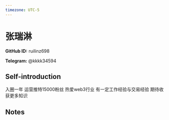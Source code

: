 ```yaml
---
timezone: UTC-5
---
```


# 张瑞淋

**GitHub ID:** ruilinz698

**Telegram:** @kkkk34594

## Self-introduction

入圈一年 运营推特15000粉丝 热爱web3行业 有一定工作经验与交易经验 期待收获更多知识

## Notes

<!-- Content_START -->


<!-- Content_END -->
